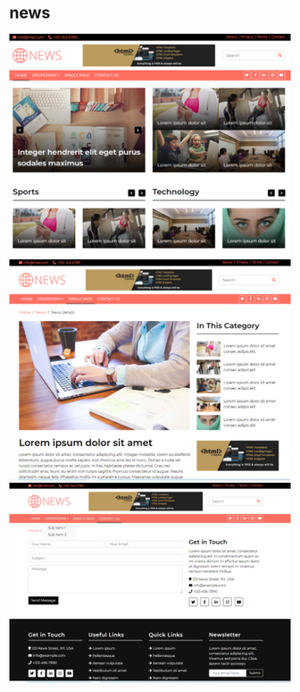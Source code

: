 # news

<center>
    <img src="img/Capture.PNG"/>
    <img src="img/1.PNG"/>
    <img src="img/2.PNG"/>
</center>